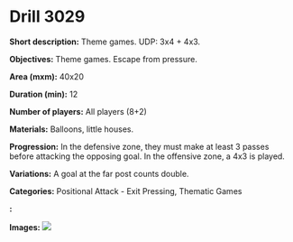 # Drill 3029

**Short description:**
Theme games. UDP: 3x4 + 4x3.

**Objectives:**
Theme games. Escape from pressure.

**Area (mxm):**
40x20

**Duration (min):**
12

**Number of players:**
All players (8+2)

**Materials:**
Balloons, little houses.

**Progression:**
In the defensive zone, they must make at least 3 passes before attacking the opposing goal. In the offensive zone, a 4x3 is played.

**Variations:**
A goal at the far post counts double.

**Categories:**
Positional Attack - Exit Pressing, Thematic Games

**:**


**Images:**
![](https://www.coachingfutsal.com/\images\5cf87312-6030-495f-9cc1-7486364cc773_41.png)

